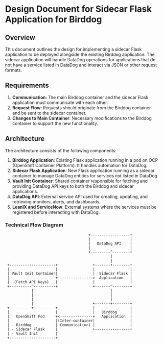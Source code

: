 # Design Document for Sidecar Flask Application for Birddog

## Overview

This document outlines the design for implementing a sidecar Flask application to be deployed alongside the existing Birddog application. The sidecar application will handle DataDog operations for applications that do not have a service listed in DataDog and interact via JSON or other request formats.

## Requirements

1. **Communication**: The main Birddog container and the sidecar Flask application must communicate with each other.
2. **Request Flow**: Requests should originate from the Birddog container and be sent to the sidecar container.
3. **Changes to Main Container**: Necessary modifications to the Birddog container to support the new functionality.

## Architecture

The architecture consists of the following components:
1. **Birddog Application**: Existing Flask application running in a pod on OCP (OpenShift Container Platform). It handles automation for DataDog.
2. **Sidecar Flask Application**: New Flask application running as a sidecar container to manage DataDog entities for services not listed in DataDog.
3. **Vault Init Container**: Shared container responsible for fetching and providing DataDog API keys to both the Birddog and sidecar applications.
4. **DataDog API**: External service API used for creating, updating, and retrieving monitors, alerts, and dashboards.
5. **LeanIX and ServiceNow**: External systems where the services must be registered before interacting with DataDog.

### Technical Flow Diagram

```plaintext
                                      +------------------+
                                      |                  |
                                      |   DataDog API    |
                                      |                  |
                                      +---------^--------+
                                                |
                                                |
 +---------------------+                +-------+--------+
 |                     |                |                |
 | Vault Init Container|                |  Sidecar Flask |
 |                     +---------------->  Application   |
 |  (Fetch API Keys)   |                |                |
 +----------^----------+                +-------^--------+
            |                                   |
            |                                   |
            |                                   |
            |                           +-------+--------+
 +----------+----------+                |                |
 |                     |                |   Birddog      |
 |   OpenShift Pod     +<---------------+   Application  |
 |                     |(Inter-container|                |
 | - Birddog           | Communication) |                |
 | - Sidecar Flask     |                +----------------+
 | - Vault Init        |
 +---------------------+
